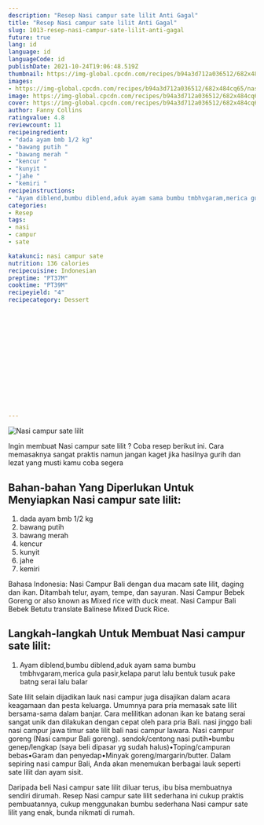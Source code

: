 ```yaml
---
description: "Resep Nasi campur sate lilit Anti Gagal"
title: "Resep Nasi campur sate lilit Anti Gagal"
slug: 1013-resep-nasi-campur-sate-lilit-anti-gagal
future: true
lang: id
language: id
languageCode: id
publishDate: 2021-10-24T19:06:48.519Z 
thumbnail: https://img-global.cpcdn.com/recipes/b94a3d712a036512/682x484cq65/nasi-campur-sate-lilit-foto-resep-utama.png
images:
- https://img-global.cpcdn.com/recipes/b94a3d712a036512/682x484cq65/nasi-campur-sate-lilit-foto-resep-utama.png
image: https://img-global.cpcdn.com/recipes/b94a3d712a036512/682x484cq65/nasi-campur-sate-lilit-foto-resep-utama.png
cover: https://img-global.cpcdn.com/recipes/b94a3d712a036512/682x484cq65/nasi-campur-sate-lilit-foto-resep-utama.png
author: Fanny Collins
ratingvalue: 4.8
reviewcount: 11
recipeingredient:
- "dada ayam bmb 1/2 kg"
- "bawang putih "
- "bawang merah "
- "kencur "
- "kunyit "
- "jahe "
- "kemiri "
recipeinstructions:
- "Ayam diblend,bumbu diblend,aduk ayam sama bumbu tmbhvgaram,merica gula pasir,kelapa parut lalu bentuk tusuk pake batng serai lalu balar"
categories:
- Resep
tags:
- nasi
- campur
- sate

katakunci: nasi campur sate 
nutrition: 136 calories
recipecuisine: Indonesian
preptime: "PT37M"
cooktime: "PT39M"
recipeyield: "4"
recipecategory: Dessert


     
    
    
    
    
    
    
    
    
    
    
      
    
---
```



![Nasi campur sate lilit](https://img-global.cpcdn.com/recipes/b94a3d712a036512/682x484cq65/nasi-campur-sate-lilit-foto-resep-utama.png)

Ingin membuat Nasi campur sate lilit ? Coba resep berikut ini. Cara memasaknya sangat praktis namun jangan kaget jika hasilnya gurih dan lezat yang musti kamu coba segera

<!--inarticleads1-->

## Bahan-bahan Yang Diperlukan Untuk Menyiapkan Nasi campur sate lilit:

1. dada ayam bmb 1/2 kg
1. bawang putih 
1. bawang merah 
1. kencur 
1. kunyit 
1. jahe 
1. kemiri 

Bahasa Indonesia: Nasi Campur Bali dengan dua macam sate lilit, daging dan ikan. Ditambah telur, ayam, tempe, dan sayuran. Nasi Campur Bebek Goreng or also known as Mixed rice with duck meat. Nasi Campur Bali Bebek Betutu translate Balinese Mixed Duck Rice. 

<!--inarticleads2-->

## Langkah-langkah Untuk Membuat Nasi campur sate lilit:

1. Ayam diblend,bumbu diblend,aduk ayam sama bumbu tmbhvgaram,merica gula pasir,kelapa parut lalu bentuk tusuk pake batng serai lalu balar


Sate lilit selain dijadikan lauk nasi campur juga disajikan dalam acara keagamaan dan pesta keluarga. Umumnya para pria memasak sate lilit bersama-sama dalam banjar. Cara melilitkan adonan ikan ke batang serai sangat unik dan dilakukan dengan cepat oleh para pria Bali. nasi jinggo bali nasi campur jawa timur sate lilit bali nasi campur lawara. Nasi campur goreng (Nasi campur Bali goreng). sendok/centong nasi putih•bumbu genep/lengkap (saya beli dipasar yg sudah halus)•Toping/campuran bebas•Garam dan penyedap•Minyak goreng/margarin/butter. Dalam sepiring nasi campur Bali, Anda akan menemukan berbagai lauk seperti sate lilit dan ayam sisit. 

Daripada   beli  Nasi campur sate lilit  diluar terus, ibu  bisa membuatnya sendiri dirumah. Resep  Nasi campur sate lilit  sederhana ini cukup praktis pembuatannya, cukup menggunakan bumbu sederhana  Nasi campur sate lilit  yang enak, bunda nikmati di rumah.
